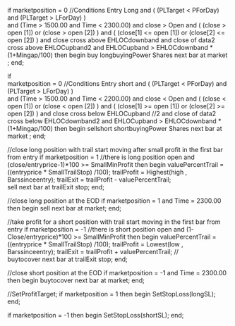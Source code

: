 if marketposition = 0 //Conditions Entry Long
and
(
(PLTarget < PForDay) and (PLTarget > LForDay) 
)  
and
(Time > 1500.00 and Time < 2300.00) 
and
close > Open 
and
(
(close > open [1]) or (close > open [2]) 
)
and
(
(close[1] <= open [1]) or (close[2] <= open [2])
)
and
close cross above EHLOCdownband 
and
close of data2  cross above EHLOCupband2 
and
EHLOCupband > EHLOCdownband * (1+Mingap/100)
then 
begin
buy longbuyingPower Shares next bar at market  ;
end;

if         
marketposition = 0 //Conditions Entry short
and
(
(PLTarget < PForDay) and (PLTarget > LForDay) 
)  
and
(Time > 1500.00 and Time < 2200.00) 
and
close < Open 
and
(
(close < open [1]) or (close < open [2]) 
)
and
(
(close[1] >= open [1]) or (close[2] >= open [2])
)
and
close cross below EHLOCupband //2
and
close of data2 cross below EHLOCdownband2 
and
EHLOCupband > EHLOCdownband * (1+Mingap/100)
then
begin
sellshort shortbuyingPower Shares next bar at market  ;
end;

//close long position with trail start moving after small profit in the first bar from entry
if marketposition = 1 //there is long position open
and
(close/entryprice-1)*100 >= SmallMinProfit 
then 
begin
valuePercentTrail = ((entryprice * SmallTrailStop) /100);
trailProfit = Highest(high , Barssinceentry); 
trailExit = trailProfit - valuePercentTrail;        
sell  next bar at trailExit  stop;
end;

//close long position at the EOD
if marketposition = 1
and Time = 2300.00 
then 
begin
sell next bar at market;
end;

//take profit for a short position with trail start moving in the first bar from entry
if marketposition = -1 //there is short position open
and
(1-Close/entryprice)*100 >= SmallMinProfit 
then 
begin
valuePercentTrail = ((entryprice * SmallTrailStop) /100);
trailProfit = Lowest(low , Barssinceentry); 
trailExit = trailProfit + valuePercentTrail; //          
buytocover next bar at trailExit  stop;
end;

//close short position at the EOD
if marketposition = -1
and Time = 2300.00 
then
begin
buytocover next bar at market;
end;

//SetProfitTarget;
if marketposition = 1
then
begin
SetStopLoss(longSL);
end;

if marketposition = -1
then
begin
SetStopLoss(shortSL);
end;


